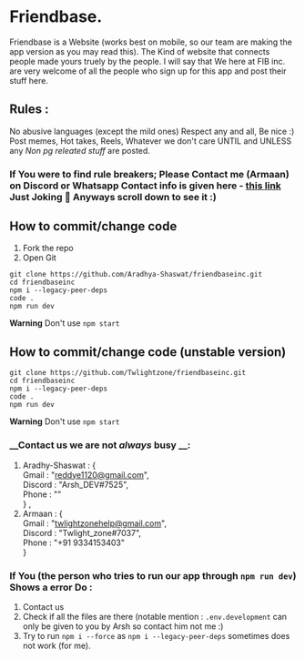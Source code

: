 # Friendbase.
Friendbase is a Website (works best on mobile, so our team are making the app version as you may read this).
The Kind of website that connects people made yours truely by the people. I will say that We here at FIB inc. are very welcome of all the people who sign up for this app and post their stuff here.

## Rules : 
No abusive languages (except the mild ones)
Respect any and all,
Be nice :)
Post memes, Hot takes, Reels, Whatever we don't care UNTIL and UNLESS any *Non pg releated stuff* are posted.

### If You were to find rule breakers; Please Contact me (Armaan) on Discord or Whatsapp Contact info is given here - [this link](https://www.youtube.com/watch?v=dQw4w9WgXcQ) Just Joking 🤣 Anyways scroll down to see it :)
## How to commit/change code
1) Fork the repo
2) Open Git
```
git clone https://github.com/Aradhya-Shaswat/friendbaseinc.git
cd friendbaseinc
npm i --legacy-peer-deps
code .
npm run dev
```
__Warning__ Don't use `npm start`

## How to commit/change code (unstable version)
```
git clone https://github.com/Twlightzone/friendbaseinc.git
cd friendbaseinc
npm i --legacy-peer-deps
code .
npm run dev
```
__Warning__ Don't use `npm start`

### __Contact us we are not *always* busy __:
  1) Aradhy-Shaswat : { <br />
  Gmail : "reddye1120@gmail.com", <br />
  Discord : "Arsh_DEV#7525", <br />
  Phone : "" <br />
  } , <br />
  2) Armaan : { <br />
  Gmail : "twlightzonehelp@gmail.com", <br />
  Discord : "Twlight_zone#7037", <br />
  Phone : "+91 9334153403" <br />
  }


### If You (the person who tries to run our app through `npm run dev`) Shows a error Do :
1) Contact us 
2) Check if all the files are there (notable mention : `.env.development` can only be given to you by Arsh so contact him not me :)
3) Try to run `npm i --force` as `npm i --legacy-peer-deps` sometimes does not work (for me).
